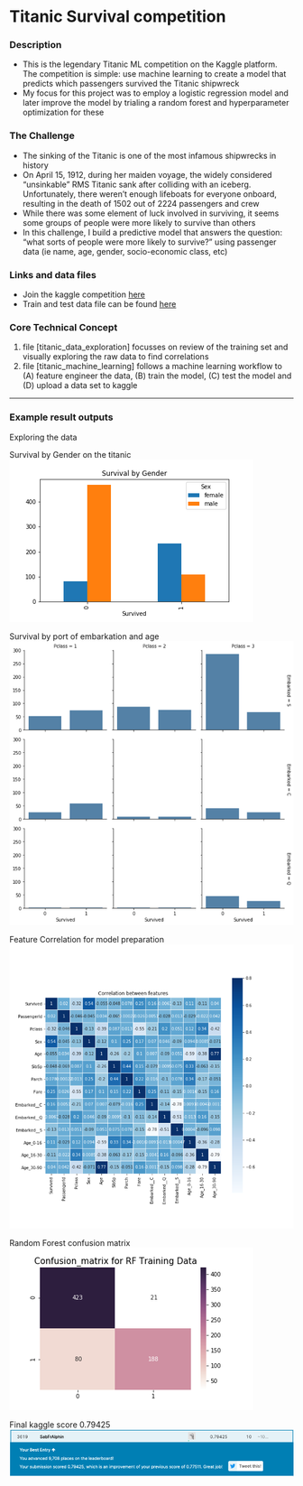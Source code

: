 # Titanic Survival competition

### Description
- This is the legendary Titanic ML competition on the Kaggle platform. The competition is simple: use machine learning to create a model that predicts which passengers survived the Titanic shipwreck
- My focus for this project was to employ a logistic regression model and later improve the model by trialing a random forest and hyperparameter optimization for these

### The Challenge
- The sinking of the Titanic is one of the most infamous shipwrecks in history
- On April 15, 1912, during her maiden voyage, the widely considered “unsinkable” RMS Titanic sank after colliding with an iceberg. Unfortunately, there weren’t enough lifeboats for everyone onboard, resulting in the death of 1502 out of 2224 passengers and crew
- While there was some element of luck involved in surviving, it seems some groups of people were more likely to survive than others
- In this challenge, I build a predictive model that answers the question: “what sorts of people were more likely to survive?” using passenger data (ie name, age, gender, socio-economic class, etc)

### Links and data files
- Join the kaggle competition [here](https://www.kaggle.com/c/titanic)
- Train and test data file can be found [here](https://www.kaggle.com/c/titanic/data)

### Core Technical Concept
1. file [titanic_data_exploration] focusses on review of the training set and visually exploring the raw data to find correlations
2. file [titanic_machine_learning] follows a machine learning workflow to
(A) feature engineer the data, (B) train the model, (C) test the model and (D) upload a data set to kaggle

____________

### Example result outputs
Exploring the data

Survival by Gender on the titanic
![Survival by Gender on the titanic](Sur_sex.png)

Survival by port of embarkation and age
![Survival by port of embarkation and age](Sur_port_age.png)

Feature Correlation for model preparation
![Feature Correlation for model preparation](feature_corr.png)

Random Forest confusion matrix
![Random Forest confusion matrix](RF_confusion.png)

Final kaggle score 0.79425
![Final kaggle score](screenshot_kaggle.png)
